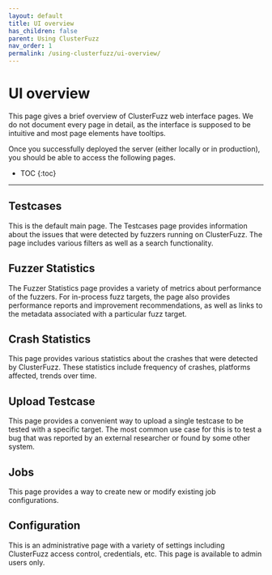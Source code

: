 ```yaml
---
layout: default
title: UI overview
has_children: false
parent: Using ClusterFuzz
nav_order: 1
permalink: /using-clusterfuzz/ui-overview/
---
```


# UI overview
This page gives a brief overview of ClusterFuzz web interface pages. We do not
document every page in detail, as the interface is supposed to be intuitive and
most page elements have tooltips.

Once you successfully deployed the server (either locally or in production),
you should be able to access the following pages.

- TOC
{:toc}
---

## Testcases
This is the default main page. The Testcases page provides information about the
issues that were detected by fuzzers running on ClusterFuzz. The page includes
various filters as well as a search functionality.

## Fuzzer Statistics
The Fuzzer Statistics page provides a variety of metrics about performance of
the fuzzers. For in-process fuzz targets, the page also provides performance
reports and improvement recommendations, as well as links to the metadata
associated with a particular fuzz target.

## Crash Statistics
This page provides various statistics about the crashes that were detected by
ClusterFuzz. These statistics include frequency of crashes, platforms affected,
trends over time.

## Upload Testcase
This page provides a convenient way to upload a single testcase to be tested
with a specific target. The most common use case for this is to test a bug that
was reported by an external researcher or found by some other system.

## Jobs
This page provides a way to create new or modify existing job configurations.

## Configuration
This is an administrative page with a variety of settings including ClusterFuzz
access control, credentials, etc. This page is available to admin users only.
